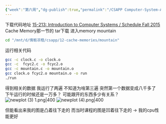 ```yaml
---
{"week":"第六周","dg-publish":true,"permalink":"/CSAPP Computer-System-A-Program-Perspective/lab Memory Mountain/","dgPassFrontmatter":true,"noteIcon":"","created":"2025-08-15T09:39:18.569+08:00","updated":"2025-03-30T15:03:46.992+08:00"}
---
```


下载代码地址
[15-213: Introduction to Computer Systems / Schedule Fall 2015](https://www.cs.cmu.edu/afs/cs/academic/class/15213-f15/www/schedule.html)
Cache Memory那一节的 tar下载
进入memory mountain
```bash
cd "/mnt/d/情栀凉橙/csapp/12-cache-memories/mountain"
```
运行相关代码
```bash
gcc -c clock.c -o clock.o
gcc -c  fcyc2.c -o fcyc2.o
gcc -c mountain.c -o mountain.o
gcc clock.o fcyc2.o mountain.o -o run
./run
```

得到相关的数据
我运行了两遍
不知道为啥第三遍 突然第一个数据变成八千多了  下午运行的时候还是一万多？ 可能跟开的东西多少有关系？
![newplot (3) 1.png|400](/img/user/accessory/newplot%20(3)%201.png)
![newplot (4).png|400](/img/user/accessory/newplot%20(4).png)

但能看出来我的图是凸着往下走的   而当时课程的图是凹着往下走的
-> 我的cpu性能更好
